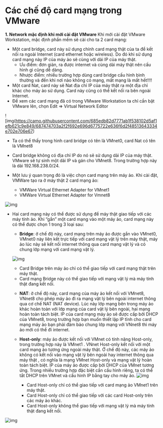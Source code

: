 # Các chế độ card mạng trong VMware

**1. Network mặc định khi mới cài đặt VMware**
 Khi mới cài đặt VMware Workstation, mặc định phần mềm sẽ cài cho ta 2 card mạng:
- Một card bridge, card này sử dụng chính card mạng thật của ta để kết nối ra ngoài Internet (card ethernet hoặc wireless). Do đó khi sử dụng card mạng này IP của máy ảo sẽ cùng với dải IP của máy thật.
  - Ưu điểm: đơn giản, ra được internet và cùng dải máy thật nên cấu hình gì cũng dễ dàng.
  - Nhược điểm: nhiều trường hợp dùng card bridge cấu hình bình thường và đến khi nơi nào không có mạng, mất mạng là mất hết!!!!
- Một card Nat, card này sẽ Nat địa chỉ IP của máy thật ra một địa chỉ khác cho máy ảo sử dụng. Card này cũng có thể kết nối ra bên ngoài Internet.
- Để xem các card mạng đã có trong VMware Workstation ta chỉ cần bật VMware lên, chọn Edit => Virtual Network Editor

![img(https://camo.githubusercontent.com/685edb82d7771ab1f538102d5af1efb621c9e849/687474703a2f2f692e696d6775722e636f6d2f48513643334e702e706e67)

- Ta có thể thấy trong hình card bridge có tên là VMnet0, card Nat có tên là VMnet8
- Card bridge không có địa chỉ IP do nó sẽ sử dụng dải IP của máy thật. VMware sẽ tự sinh một dải IP và gán cho VMnet8. Trong trường hợp này là dải 192.168.238.0/24.
- Một lưu ý quan trọng đó là việc chọn card mạng trên máy ảo. Khi cài đặt,  VMWare tạo ra ở máy thật 2 card mạng ảo:

  - VMWare Virtual Ethernet Adapter for VMnet1
  - VMWare Virtual Ethernet Adapter for Vmnet8

![img](https://psglee.files.wordpress.com/2015/07/dffdffd.png?w=611)

- Hai card mạng này có thể được sử dụng để máy thật giao tiếp với các máy tính ảo. Khi “gắn” một card mạng vào một máy ảo, card mạng này có thể được chọn 1 trong 3 loại sau:

  - **Bridge**: ở chế độ này, card mạng trên máy ảo được gắn vào VMnet0, VMnet0 này liên kết trực tiếp với card mạng vật lý trên máy thật, máy ảo lúc này sẽ kết nối internet thông qua card mạng vật lý và có chung lớp mạng với card mạng vật lý.
  
  ![img](https://public.sn2.livefilestore.com/y2pt0QnN_xQOE_pgIJRAxtK5EM-sTUw3tPhgNsDZSts-Qh6fZ0W_qxt6WIiUui_jP8QpGgV0aatQfIFo39L_MjwKRk2v0XHixtbEMALXPlrISQ/briged.png?psid=1)
  
    + Card Bridge trên máy ảo chỉ có thể giao tiếp với card mạng thật trên máy thật.
    + Card mạng Bridge này có thể giao tiếp với mạng vật lý mà máy tính thật đang kết nối. 
     
  - **NAT**: ở chế độ này, card mạng của máy ảo kết nối với VMnet8, VNnet8 cho phép máy ảo đi ra mạng vật lý bên ngoài internet thông qua cơ chế NAT (NAT device). Lúc này lớp mạng bên trong máy ảo khác hoàn toàn với lớp mạng của card vật lý bên ngoài, hai mạng hoàn toàn tách biệt. IP của card mạng máy ảo sẽ được cấp bởi DHCP của VMnet8, trong trường hợp bạn muốn thiết lập IP tĩnh cho card mạng máy ảo bạn phải đảm bảo chung lớp mạng với VNnet8 thì máy ảo mới có thể đi internet.
  
  - **Host-only**: máy ảo được kết nối với VMnet có tính năng Host-only, trong trường hợp này là VMnet1 . VNnet Host-only kết nối với một card mạng ảo tương ứng ngoài máy thật. Ở chế độ này,  các máy ảo không có kết nối vào mạng vật lý bên ngoài hay internet thông qua máy thật , có nghĩa là mạng VMnet Host-only và mạng vật lý hoàn toàn tách biệt. IP của máy ảo được cấp bởi DHCP của VMnet tương ứng. Trong nhiều trường hợp đặc biệt cần cấu hình riêng, ta có thể tắt DHCP trên VMnet và cấu hình IP bằng tay cho máy ảo.
  ![img](https://public.sn2.livefilestore.com/y2pP5x5S-hctvRaGYnS19WRmpkhDnqGeWbKsqJrxMmcJgj4nplOWuXgZ6VmlYVVQJhr2O771zgIP0tH7WHIbdaCaAZKF_ms1PqKptl3ioj-COI/host-only.png?psid=1)

    - Card Host-only chỉ có thể giao tiếp với card mạng ảo VMnet1 trên máy thật.
    - Card Host-only chỉ có thể giao tiếp với các card Host-only trên các máy ảo khác.
    - Card Host-only không thể giao tiếp với mạng vật lý mà máy tính thật đang kết nối.


![img](https://pbs.twimg.com/media/CSZpJyvUYAAeH6L.png)
